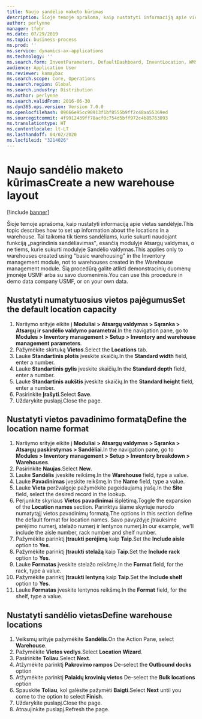 ```yaml
---
title: Naujo sandėlio maketo kūrimas
description: Šioje temoje aprašoma, kaip nustatyti informaciją apie vietas sandėlyje.
author: perlynne
manager: tfehr
ms.date: 07/29/2019
ms.topic: business-process
ms.prod: ''
ms.service: dynamics-ax-applications
ms.technology: ''
ms.search.form: InventParameters, DefaultDashboard, InventLocation, WMSLocationWizard
audience: Application User
ms.reviewer: kamaybac
ms.search.scope: Core, Operations
ms.search.region: Global
ms.search.industry: Distribution
ms.author: perlynne
ms.search.validFrom: 2016-06-30
ms.dyn365.ops.version: Version 7.0.0
ms.openlocfilehash: 09666e95cc90913f1bf8555b9ff2c48aa55369ed
ms.sourcegitcommit: 4f9912439ff78acf0c754d5bff972c4b85763093
ms.translationtype: HT
ms.contentlocale: lt-LT
ms.lasthandoff: 04/02/2020
ms.locfileid: "3214026"
---
```

# <a name="create-a-new-warehouse-layout"></a><span data-ttu-id="2f0fd-103">Naujo sandėlio maketo kūrimas</span><span class="sxs-lookup"><span data-stu-id="2f0fd-103">Create a new warehouse layout</span></span>

[!include [banner](../../includes/banner.md)]

<span data-ttu-id="2f0fd-104">Šioje temoje aprašoma, kaip nustatyti informaciją apie vietas sandėlyje.</span><span class="sxs-lookup"><span data-stu-id="2f0fd-104">This topic describes how to set up information about the locations in a warehouse.</span></span> <span data-ttu-id="2f0fd-105">Tai taikoma tik tiems sandėliams, kurie sukurti naudojant funkciją „pagrindinis sandėliavimas‟, esančią modulyje Atsargų valdymas, o ne tiems, kurie sukurti modulyje Sandėlio valdymas.</span><span class="sxs-lookup"><span data-stu-id="2f0fd-105">This applies only to warehouses created using "basic warehousing" in the Inventory management module, not to warehouses created in the Warehouse management module.</span></span> <span data-ttu-id="2f0fd-106">Šią procedūrą galite atlikti demonstracinių duomenų įmonėje USMF arba su savo duomenimis.</span><span class="sxs-lookup"><span data-stu-id="2f0fd-106">You can use this procedure in demo data company USMF, or on your own data.</span></span>


## <a name="set-the-default-location-capacity"></a><span data-ttu-id="2f0fd-107">Nustatyti numatytuosius vietos pajėgumus</span><span class="sxs-lookup"><span data-stu-id="2f0fd-107">Set the default location capacity</span></span>
1. <span data-ttu-id="2f0fd-108">Naršymo srityje eikite į **Moduliai > Atsargų valdymas > Sąranka > Atsargų ir sandėlio valdymo parametrai**.</span><span class="sxs-lookup"><span data-stu-id="2f0fd-108">In the navigation pane, go to **Modules > Inventory management > Setup > Inventory and warehouse management parameters**.</span></span>
2. <span data-ttu-id="2f0fd-109">Pažymėkite skirtuką **Vietos**.</span><span class="sxs-lookup"><span data-stu-id="2f0fd-109">Select the **Locations** tab.</span></span>
3. <span data-ttu-id="2f0fd-110">Lauke **Standartinis plotis** įveskite skaičių.</span><span class="sxs-lookup"><span data-stu-id="2f0fd-110">In the **Standard width** field, enter a number.</span></span>
4. <span data-ttu-id="2f0fd-111">Lauke **Standartinis gylis** įveskite skaičių.</span><span class="sxs-lookup"><span data-stu-id="2f0fd-111">In the **Standard depth** field, enter a number.</span></span>
5. <span data-ttu-id="2f0fd-112">Lauke **Standartinis aukštis** įveskite skaičių.</span><span class="sxs-lookup"><span data-stu-id="2f0fd-112">In the **Standard height** field, enter a number.</span></span>
6. <span data-ttu-id="2f0fd-113">Pasirinkite **Įrašyti**.</span><span class="sxs-lookup"><span data-stu-id="2f0fd-113">Select **Save**.</span></span>
7. <span data-ttu-id="2f0fd-114">Uždarykite puslapį.</span><span class="sxs-lookup"><span data-stu-id="2f0fd-114">Close the page.</span></span>

## <a name="define-the-location-name-format"></a><span data-ttu-id="2f0fd-115">Nustatyti vietos pavadinimo formatą</span><span class="sxs-lookup"><span data-stu-id="2f0fd-115">Define the location name format</span></span>
1. <span data-ttu-id="2f0fd-116">Naršymo srityje eikite į **Moduliai > Atsargų valdymas > Sąranka > Atsargų paskirstymas > Sandėliai**.</span><span class="sxs-lookup"><span data-stu-id="2f0fd-116">In the navigation pane, go to **Modules > Inventory management > Setup > Inventory breakdown > Warehouses**.</span></span>
2. <span data-ttu-id="2f0fd-117">Pasirinkite **Naujas**.</span><span class="sxs-lookup"><span data-stu-id="2f0fd-117">Select **New**.</span></span>
3. <span data-ttu-id="2f0fd-118">Lauke **Sandėlis** įveskite reikšmę.</span><span class="sxs-lookup"><span data-stu-id="2f0fd-118">In the **Warehouse** field, type a value.</span></span>
4. <span data-ttu-id="2f0fd-119">Lauke **Pavadinimas** įveskite reikšmę.</span><span class="sxs-lookup"><span data-stu-id="2f0fd-119">In the **Name** field, type a value.</span></span>
5. <span data-ttu-id="2f0fd-120">Lauke **Vieta** peržvalgoje pažymėkite pageidaujamą įrašą.</span><span class="sxs-lookup"><span data-stu-id="2f0fd-120">In the **Site** field, select the desired record in the lookup.</span></span>
6. <span data-ttu-id="2f0fd-121">Perjunkite skyriaus **Vietos pavadinimai** išplėtimą.</span><span class="sxs-lookup"><span data-stu-id="2f0fd-121">Toggle the expansion of the **Location names** section.</span></span> <span data-ttu-id="2f0fd-122">Parinktys šiame skyriuje nurodo numatytąjį vietos pavadinimų formatą.</span><span class="sxs-lookup"><span data-stu-id="2f0fd-122">The options in this section define the default format for location names.</span></span> <span data-ttu-id="2f0fd-123">Savo pavyzdyje įtrauksime perėjimo numerį, stelažo numerį ir lentynos numerį.</span><span class="sxs-lookup"><span data-stu-id="2f0fd-123">In our example, we'll include the aisle number, rack number and shelf number.</span></span>  
7. <span data-ttu-id="2f0fd-124">Pažymėkite parinktį **Įtraukti perėjimą** kaip **Taip**.</span><span class="sxs-lookup"><span data-stu-id="2f0fd-124">Set the **Include aisle** option to **Yes**.</span></span>
8. <span data-ttu-id="2f0fd-125">Pažymėkite parinktį **Įtraukti stelažą** kaip **Taip**.</span><span class="sxs-lookup"><span data-stu-id="2f0fd-125">Set the **Include rack** option to **Yes**.</span></span> 
9. <span data-ttu-id="2f0fd-126">Lauke **Formatas** įveskite stelažo reikšmę.</span><span class="sxs-lookup"><span data-stu-id="2f0fd-126">In the **Format** field, for the rack, type a value.</span></span>
10. <span data-ttu-id="2f0fd-127">Pažymėkite parinktį **Įtraukti lentyną** kaip **Taip**.</span><span class="sxs-lookup"><span data-stu-id="2f0fd-127">Set the **Include shelf** option to **Yes**.</span></span>
11. <span data-ttu-id="2f0fd-128">Lauke **Formatas** įveskite lentynos reikšmę.</span><span class="sxs-lookup"><span data-stu-id="2f0fd-128">In the **Format** field, for the shelf, type a value.</span></span>

## <a name="define-warehouse-locations"></a><span data-ttu-id="2f0fd-129">Nustatyti sandėlio vietas</span><span class="sxs-lookup"><span data-stu-id="2f0fd-129">Define warehouse locations</span></span>
1. <span data-ttu-id="2f0fd-130">Veiksmų srityje pažymėkite **Sandėlis**.</span><span class="sxs-lookup"><span data-stu-id="2f0fd-130">On the Action Pane, select **Warehouse**.</span></span>
2. <span data-ttu-id="2f0fd-131">Pažymėkite **Vietos vedlys**.</span><span class="sxs-lookup"><span data-stu-id="2f0fd-131">Select **Location Wizard**.</span></span>
3. <span data-ttu-id="2f0fd-132">Pasirinkite **Toliau**.</span><span class="sxs-lookup"><span data-stu-id="2f0fd-132">Select **Next**.</span></span>
4. <span data-ttu-id="2f0fd-133">Atžymėkite parinktį **Pakrovimo rampos** </span><span class="sxs-lookup"><span data-stu-id="2f0fd-133">De-select the **Outbound docks** option</span></span>
5. <span data-ttu-id="2f0fd-134">Atžymėkite parinktį **Palaidų krovinių vietos** </span><span class="sxs-lookup"><span data-stu-id="2f0fd-134">De-select the **Bulk locations** option</span></span>
6. <span data-ttu-id="2f0fd-135">Spauskite **Toliau**, kol galėsite pažymėti **Baigti**.</span><span class="sxs-lookup"><span data-stu-id="2f0fd-135">Select **Next** until you come to the option to select **Finish**.</span></span>
7. <span data-ttu-id="2f0fd-136">Uždarykite puslapį.</span><span class="sxs-lookup"><span data-stu-id="2f0fd-136">Close the page.</span></span>
8. <span data-ttu-id="2f0fd-137">Atnaujinkite puslapį.</span><span class="sxs-lookup"><span data-stu-id="2f0fd-137">Refresh the page.</span></span>

